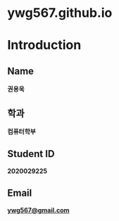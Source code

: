 # ywg567.github.io

Introduction
==============

Name
--------------
**권용욱**

학과
--------------
**컴퓨터학부**

Student ID
--------------
**2020029225**

Email
--------------
**ywg567@gmail.com**
